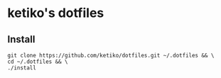 # ketiko's dotfiles

## Install

```terminal
git clone https://github.com/ketiko/dotfiles.git ~/.dotfiles && \
cd ~/.dotfiles && \
./install
```
